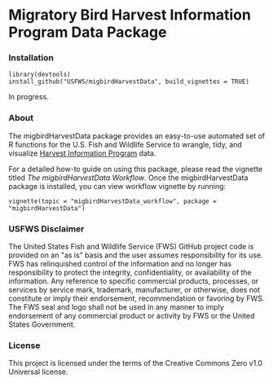 # Migratory Bird Harvest Information Program Data Package

### Installation

```
library(devtools)
install_github("USFWS/migbirdHarvestData", build_vignettes = TRUE)
```
In progress.

### About

The migbirdHarvestData package provides an easy-to-use automated set of R functions for the U.S. Fish and Wildlife Service to wrangle, tidy, and visualize [Harvest Information Program](https://www.fws.gov/harvestsurvey) data.

For a detailed how-to guide on using this package, please read the vignette titled <i>The migbirdHarvestData Workflow</i>. Once the migbirdHarvestData package is installed, you can view workflow vignette by running:

`vignette(topic = "migbirdHarvestData_workflow", package = "migbirdHarvestData")` 

### USFWS Disclaimer

The United States Fish and Wildlife Service (FWS) GitHub project code is provided on an
"as is" basis and the user assumes responsibility for its use. FWS has relinquished control
of the information and no longer has responsibility to protect the integrity, confidentiality, or
availability of the information. Any reference to specific commercial products, processes,
or services by service mark, trademark, manufacturer, or otherwise, does not constitute or
imply their endorsement, recommendation or favoring by FWS. The FWS seal and logo
shall not be used in any manner to imply endorsement of any commercial product or
activity by FWS or the United States Government.

### License

This project is licensed under the terms of the Creative Commons Zero v1.0 Universal license.
